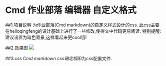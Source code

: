 # Cmd 作业部落 编辑器 自定义格式
##1.项目说明
 为作业部落(Cmd markdown)的自定义样式设计的css.
 此css主要在helloqingfeng的设计基础上进行了一些修改,使得文中代码更易阅读.
特别提醒:建议设置为暗色背景,这样看起来更cool哦!

##2.效果图
![ ](https://github.com/shawshanks/Cmd_markdown_css/blob/master/Cmd%20markdown%20%E6%9C%80%E7%BB%88%E6%95%88%E6%9E%9C%E5%9B%BE1.png)

##3.css
*Cmd markdown css确定版*即为css配置文件.
